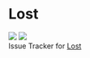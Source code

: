 # Lost
![](https://img.shields.io/github/issues-raw/tiny-beluga/Lost-Issue-Tracker)
![](https://img.shields.io/github/issues-closed-raw/tiny-beluga/Lost-Issue-Tracker)\
Issue Tracker for [Lost](https://store.steampowered.com/app/1095360)
